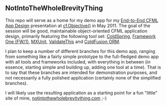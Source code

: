 NotIntoTheWholeBrevityThing
---------------------------

This repo will serve as a home for my demo app for my [End-to-End CFML App Design](http://www.cfobjective.com/index.cfm/sessions/end-to-end-application-design-featuring-coldspringaop-fw1-mxunit-orm-and-validatethis/) presentation at [cf.Objective()](http://www.cfobjective.com/) in May 2011. The goal of the session will be good, maintainable object-oriented CFML application design, primarily featuring the following tool set: [ColdSpring](http://sourceforge.net/projects/coldspring/), [Framework One (FW/1)](https://github.com/seancorfield/fw1), [MXUnit](http://mxunit.org/), [ValidateThis](http://www.validatethis.org/) and [ColdFusion ORM](http://help.adobe.com/en_US/ColdFusion/9.0/Developing/WSD628ADC4-A5F7-4079-99E0-FD725BE9B4BD.html).

I plan to keep a number of different branches for this demo app, ranging from something like a fairly simple prototype to the full-fledged demo app with all tools and frameworks included, with everything in between (in essence, starting simple and building up, adding one tool at a time). That is to say that these branches are intended for demonstration purposes, and not necessarily a fully polished application (certainly none of the simplified branches).

I will likely use the resulting application as a starting point for a fun "little" site of mine, [notintothewholebrevitything.com](http://notintothewholebrevitything.com/) ;-)

